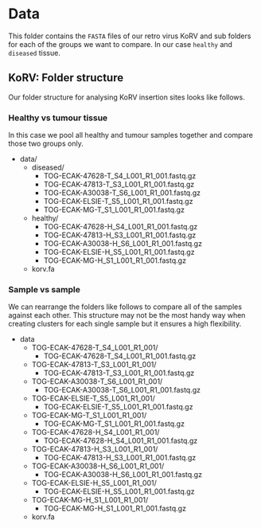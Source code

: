 # Data #

This folder contains the `FASTA` files of our retro virus KoRV and sub folders
for each of the groups we want to compare. In our case `healthy` and `diseased`
tissue.

## KoRV: Folder structure ##

Our folder structure for analysing KoRV insertion sites looks like follows.

### Healthy vs tumour tissue ###

In this case we pool all healthy and tumour samples together and compare those
two groups only.

* data/
    * diseased/
        * TOG-ECAK-47628-T_S4_L001_R1_001.fastq.gz
        * TOG-ECAK-47813-T_S3_L001_R1_001.fastq.gz
        * TOG-ECAK-A30038-T_S6_L001_R1_001.fastq.gz
        * TOG-ECAK-ELSIE-T_S5_L001_R1_001.fastq.gz
        * TOG-ECAK-MG-T_S1_L001_R1_001.fastq.gz
    * healthy/
        * TOG-ECAK-47628-H_S4_L001_R1_001.fastq.gz
        * TOG-ECAK-47813-H_S3_L001_R1_001.fastq.gz
        * TOG-ECAK-A30038-H_S6_L001_R1_001.fastq.gz
        * TOG-ECAK-ELSIE-H_S5_L001_R1_001.fastq.gz
        * TOG-ECAK-MG-H_S1_L001_R1_001.fastq.gz
    * korv.fa

### Sample vs sample ###

We can rearrange the folders like follows to compare all of the samples against
each other. This structure may not be the most handy way when creating clusters
for each single sample but it ensures a high flexibility.

* data
    * TOG-ECAK-47628-T_S4_L001_R1_001/
        * TOG-ECAK-47628-T_S4_L001_R1_001.fastq.gz
    * TOG-ECAK-47813-T_S3_L001_R1_001/
        * TOG-ECAK-47813-T_S3_L001_R1_001.fastq.gz
    * TOG-ECAK-A30038-T_S6_L001_R1_001/
        * TOG-ECAK-A30038-T_S6_L001_R1_001.fastq.gz
    * TOG-ECAK-ELSIE-T_S5_L001_R1_001/
        * TOG-ECAK-ELSIE-T_S5_L001_R1_001.fastq.gz
    * TOG-ECAK-MG-T_S1_L001_R1_001/
        * TOG-ECAK-MG-T_S1_L001_R1_001.fastq.gz
    * TOG-ECAK-47628-H_S4_L001_R1_001/
        * TOG-ECAK-47628-H_S4_L001_R1_001.fastq.gz
    * TOG-ECAK-47813-H_S3_L001_R1_001/
        * TOG-ECAK-47813-H_S3_L001_R1_001.fastq.gz
    * TOG-ECAK-A30038-H_S6_L001_R1_001/
        * TOG-ECAK-A30038-H_S6_L001_R1_001.fastq.gz
    * TOG-ECAK-ELSIE-H_S5_L001_R1_001/
        * TOG-ECAK-ELSIE-H_S5_L001_R1_001.fastq.gz
    * TOG-ECAK-MG-H_S1_L001_R1_001/
        * TOG-ECAK-MG-H_S1_L001_R1_001.fastq.gz
    * korv.fa
